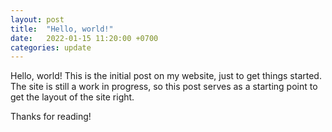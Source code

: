 ```yaml
---
layout: post
title:  "Hello, world!"
date:   2022-01-15 11:20:00 +0700
categories: update
---
```

Hello, world! This is the initial post on my website, just to get things started.
The site is still a work in progress, so this post serves as a starting point to get the layout of the site right.

Thanks for reading!